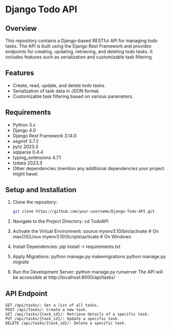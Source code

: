 # Django Todo API

## Overview

This repository contains a Django-based RESTful API for managing todo tasks. The API is built using the Django Rest Framework and provides endpoints for creating, updating, retrieving, and deleting todo tasks. It includes features such as serialization and customizable task filtering.

## Features

- Create, read, update, and delete todo tasks.
- Serialization of task data in JSON format.
- Customizable task filtering based on various parameters.

## Requirements

- Python 3.x
- Django 4.0
- Django Rest Framework 3.14.0
- asgiref 3.7.2
- pytz 2023.3
- sqlparse 0.4.4
- typing_extensions 4.7.1
- tzdata 2023.3
- Other dependencies (mention any additional dependencies your project might have)

## Setup and Installation

1. Clone the repository:

   ```bash
   git clone https://github.com/your-username/Django-Todo-API.git

2. Navigate to the Project Directory:
   cd TodoAPI

3. Activate the Virtual Environment:
   source myenv3.10/bin/activate  # On macOS/Linux
   myenv3.10\Scripts\activate  # On Windows

4. Install Dependencies:
   pip install -r requirements.txt

5. Apply Migrations:
   python manage.py makemigrations
   python manage.py migrate

6. Run the Development Server:
   python manage.py runserver
   The API will be accessible at http://localhost:8000/api/tasks/
   
## API Endpoint

    GET /api/tasks/: Get a list of all tasks.
    POST /api/tasks/: Create a new task.
    GET /api/tasks/{task_id}/: Retrieve details of a specific task.
    PUT /api/tasks/{task_id}/: Update a specific task.
    DELETE /api/tasks/{task_id}/: Delete a specific task.


 

